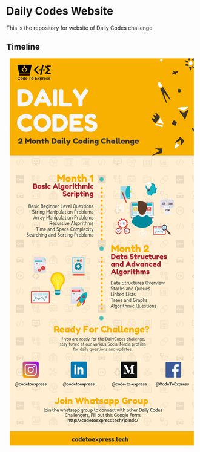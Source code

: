 # Daily Codes Website

This is the repository for website of Daily Codes challenge.

## Timeline

<div align="center">
    <img src="./timeline.png" alt="Challenge TimeLine">
</div>